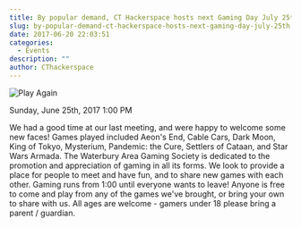 ```yaml
---
title: By popular demand, CT Hackerspace hosts next Gaming Day July 25th
slug: by-popular-demand-ct-hackerspace-hosts-next-gaming-day-july-25th
date: 2017-06-20 22:03:51
categories:
  - Events
description: ""
author: CThackerspace
---
```



![Play Again](/uploads/2017/06/pLAY-AGAIN-300x203.png)

Sunday, June 25th, 2017 1:00 PM

We had a good time at our last meeting, and were happy to welcome some new faces! Games played included Aeon's End, Cable Cars, Dark Moon, King of Tokyo, Mysterium, Pandemic: the Cure, Settlers of Cataan, and Star Wars Armada. The Waterbury Area Gaming Society is dedicated to the promotion and appreciation of gaming in all its forms. We look to provide a place for people to meet and have fun, and to share new games with each other. Gaming runs from 1:00 until everyone wants to leave! Anyone is free to come and play from any of the games we've brought, or bring your own to share with us. All ages are welcome - gamers under 18 please bring a parent / guardian.
